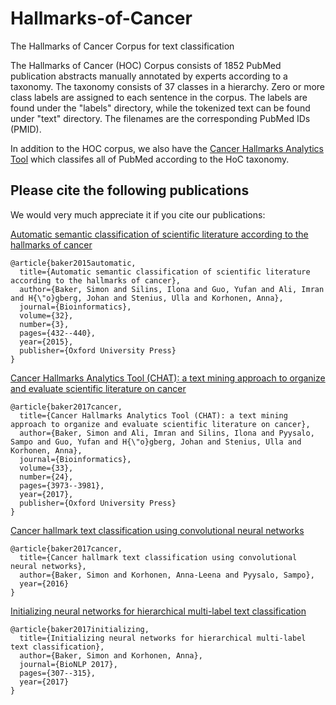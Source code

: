 # Hallmarks-of-Cancer
The Hallmarks of Cancer Corpus for text classification

The Hallmarks of Cancer (HOC) Corpus consists of 1852 PubMed publication abstracts manually annotated by experts according to a taxonomy. The taxonomy consists of 37 classes in a hierarchy. Zero or more class labels are assigned to each sentence in the corpus. The labels are found under the "labels" directory, while the tokenized text can be found under "text" directory. The filenames are the corresponding PubMed IDs (PMID).

In addition to the HOC corpus, we also have the [Cancer Hallmarks Analytics Tool](http://chat.lionproject.net/) which classifes all of PubMed according to the HoC taxonomy. 

## Please cite the following publications

We would very much appreciate it if you cite our publications:

[Automatic semantic classification of scientific literature according to the hallmarks of cancer](https://academic.oup.com/bioinformatics/article/32/3/432/1743783)
```
@article{baker2015automatic,
  title={Automatic semantic classification of scientific literature according to the hallmarks of cancer},
  author={Baker, Simon and Silins, Ilona and Guo, Yufan and Ali, Imran and H{\"o}gberg, Johan and Stenius, Ulla and Korhonen, Anna},
  journal={Bioinformatics},
  volume={32},
  number={3},
  pages={432--440},
  year={2015},
  publisher={Oxford University Press}
}
```
[Cancer Hallmarks Analytics Tool (CHAT): a text mining approach to organize and evaluate scientific literature on cancer](https://www.repository.cam.ac.uk/bitstream/handle/1810/265268/btx454.pdf?sequence=8&isAllowed=y)
```
@article{baker2017cancer,
  title={Cancer Hallmarks Analytics Tool (CHAT): a text mining approach to organize and evaluate scientific literature on cancer},
  author={Baker, Simon and Ali, Imran and Silins, Ilona and Pyysalo, Sampo and Guo, Yufan and H{\"o}gberg, Johan and Stenius, Ulla and Korhonen, Anna},
  journal={Bioinformatics},
  volume={33},
  number={24},
  pages={3973--3981},
  year={2017},
  publisher={Oxford University Press}
}
```

[Cancer hallmark text classification using convolutional neural networks](https://www.repository.cam.ac.uk/bitstream/handle/1810/270037/BIOTXTM2016.pdf?sequence=1&isAllowed=y)
```
@article{baker2017cancer,
  title={Cancer hallmark text classification using convolutional neural networks},
  author={Baker, Simon and Korhonen, Anna-Leena and Pyysalo, Sampo},
  year={2016}
}
```
[Initializing neural networks for hierarchical multi-label text classification](http://www.aclweb.org/anthology/W17-2339)
```
@article{baker2017initializing,
  title={Initializing neural networks for hierarchical multi-label text classification},
  author={Baker, Simon and Korhonen, Anna},
  journal={BioNLP 2017},
  pages={307--315},
  year={2017}
}
```
